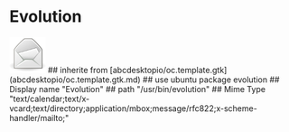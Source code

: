 # Evolution
<img src='icons/evolution.svg' height='64px' width='64px'>
## inherite from
[abcdesktopio/oc.template.gtk](abcdesktopio/oc.template.gtk.md)
## use ubuntu package
evolution
## Display name
"Evolution"
## path
"/usr/bin/evolution"
## Mime Type
"text/calendar;text/x-vcard;text/directory;application/mbox;message/rfc822;x-scheme-handler/mailto;"
